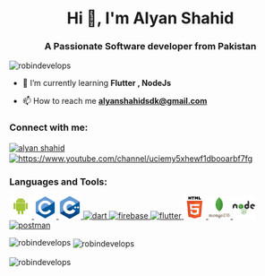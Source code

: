 <h1 align="center">Hi 👋, I'm Alyan Shahid</h1>
<h3 align="center">A Passionate Software developer from Pakistan</h3>

<p align="left"> <img src="https://komarev.com/ghpvc/?username=robindevelops&label=Profile%20views&color=0e75b6&style=flat" alt="robindevelops" /> </p>

- 🌱 I’m currently learning **Flutter , NodeJs**

- 📫 How to reach me **alyanshahidsdk@gmail.com**

<h3 align="left">Connect with me:</h3>
<p align="left">
<a href="https://linkedin.com/in/alyan shahid" target="blank"><img align="center" src="https://raw.githubusercontent.com/rahuldkjain/github-profile-readme-generator/master/src/images/icons/Social/linked-in-alt.svg" alt="alyan shahid" height="30" width="40" /></a>
<a href="https://www.youtube.com/c/https://www.youtube.com/channel/uciemy5xhewf1dbooarbf7fg" target="blank"><img align="center" src="https://raw.githubusercontent.com/rahuldkjain/github-profile-readme-generator/master/src/images/icons/Social/youtube.svg" alt="https://www.youtube.com/channel/uciemy5xhewf1dbooarbf7fg" height="30" width="40" /></a>
</p>

<h3 align="left">Languages and Tools:</h3>
<p align="left"> <a href="https://developer.android.com" target="_blank" rel="noreferrer"> <img src="https://raw.githubusercontent.com/devicons/devicon/master/icons/android/android-original-wordmark.svg" alt="android" width="40" height="40"/> </a> <a href="https://www.cprogramming.com/" target="_blank" rel="noreferrer"> <img src="https://raw.githubusercontent.com/devicons/devicon/master/icons/c/c-original.svg" alt="c" width="40" height="40"/> </a> <a href="https://www.w3schools.com/cpp/" target="_blank" rel="noreferrer"> <img src="https://raw.githubusercontent.com/devicons/devicon/master/icons/cplusplus/cplusplus-original.svg" alt="cplusplus" width="40" height="40"/> </a> <a href="https://dart.dev" target="_blank" rel="noreferrer"> <img src="https://www.vectorlogo.zone/logos/dartlang/dartlang-icon.svg" alt="dart" width="40" height="40"/> </a> <a href="https://firebase.google.com/" target="_blank" rel="noreferrer"> <img src="https://www.vectorlogo.zone/logos/firebase/firebase-icon.svg" alt="firebase" width="40" height="40"/> </a> <a href="https://flutter.dev" target="_blank" rel="noreferrer"> <img src="https://www.vectorlogo.zone/logos/flutterio/flutterio-icon.svg" alt="flutter" width="40" height="40"/> </a> <a href="https://www.w3.org/html/" target="_blank" rel="noreferrer"> <img src="https://raw.githubusercontent.com/devicons/devicon/master/icons/html5/html5-original-wordmark.svg" alt="html5" width="40" height="40"/> </a> <a href="https://www.mongodb.com/" target="_blank" rel="noreferrer"> <img src="https://raw.githubusercontent.com/devicons/devicon/master/icons/mongodb/mongodb-original-wordmark.svg" alt="mongodb" width="40" height="40"/> </a> <a href="https://nodejs.org" target="_blank" rel="noreferrer"> <img src="https://raw.githubusercontent.com/devicons/devicon/master/icons/nodejs/nodejs-original-wordmark.svg" alt="nodejs" width="40" height="40"/> </a> <a href="https://postman.com" target="_blank" rel="noreferrer"> <img src="https://www.vectorlogo.zone/logos/getpostman/getpostman-icon.svg" alt="postman" width="40" height="40"/> </a> </p>

<p><img align="left" src="https://github-readme-stats.vercel.app/api/top-langs?username=robindevelops&show_icons=true&locale=en&layout=compact" alt="robindevelops" /></p>

<p>&nbsp;<img align="center" src="https://github-readme-stats.vercel.app/api?username=robindevelops&show_icons=true&locale=en" alt="robindevelops" /></p>

<p><img align="center" src="https://github-readme-streak-stats.herokuapp.com/?user=robindevelops&" alt="robindevelops" /></p>
